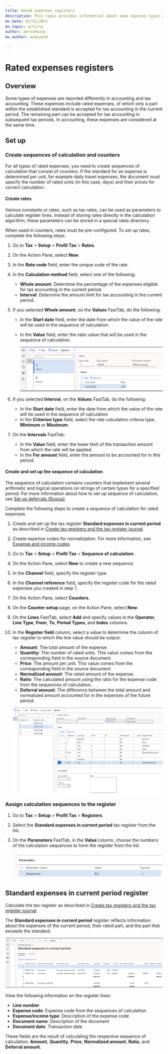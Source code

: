 ```yaml
---
title: Rated expenses registers
description: This topic provides information about some expense types of which only a part within the established standard is accepted for tax accounting in the current period.
ms.date: 03/31/2021
ms.topic: article
author: akroshkina
ms.author: anasyash

---
```


# Rated expenses registers

## Overview

Some types of expenses are reported differently in accounting and tax accounting. These expenses include rated expenses, of which only a part within the established standard is accepted for tax accounting in the current period. The remaining part can be accepted for tax accounting in subsequent tax periods. In accounting, these expenses are considered at the same time.

## Set up

### Create sequences of calculation and counters

For all types of rated expenses, you need to create sequences of calculation that consist of counters. If the standard for an expense is determined per unit, for example daily travel expenses, the document must specify the number of rated units (in this case, days) and their prices for correct calculation.

#### Create rates

Various constants or rates, such as tax rates, can be used as parameters to calculate register lines. Instead of storing rates directly in the calculation algorithm, these parameters can be stored in a special rates directory.

When used in counters, rates must be pre-configured. To set up rates, complete the following steps.

1. Go to **Tax** > **Setup** > **Profit Tax** > **Rates**.
2. On the Action Pane, select **New**.
3. In the **Rate code** field, enter the unique code of the rate.
4. In the **Calculation method** field, select one of the following:

    - **Whole amount**: Determine the percentage of the expenses eligible for tax accounting in the current period.
    - **Interval**: Determine the amount limit for tax accounting in the current period.

5. If you selected **Whole amount**, on the **Values** FastTab, do the following:

    - In the **Start date** field, enter the date from which the value of the rate will be used in the sequence of calculation.
    - In the **Value** field, enter the ratio value that will be used in the sequence of calculation.

      ![Values FastTab, Start date and Value fields.](media/values-fast-tab.png)

6. If you selected **Interval**, on the **Values** FastTab, do the following:

    - In the **Start date** field, enter the date from which the value of the rate will be used in the sequence of calculation
    - In the **Criterion type** field, select the rate calculation criteria type, **Minimum** or **Maximum**.

7. On the **Intervals** FastTab:

    - In the **Value** field, enter the lower limit of the transaction amount from which the rate will be applied.
    - In the **For amount** field, enter the amount to be accounted for in this period.

#### Create and set up the sequence of calculation 

The sequence of calculation contains counters that implement several arithmetic and logical operations on strings of certain types for a specified period. For more information about how to set up sequence of calculation, see [Set up deferrals (Russia)](rus-set-up-deferrals.md#sequence-of-calculation).

Complete the following steps to create a sequence of calculation for rated expenses.

1. Create and set up the tax register **Standard expenses in current period** as described in [Create tax registers and the tax register journal](rus-profit-tax-registers.md#create-a-tax-register).
2. Create expense codes for normalization. For more information, see [Expense and income codes](rus-expense-and-income-codes.md#create-an-expense-or-income-code).
3. Go to **Tax** > **Setup** > **Profit Tax** > **Sequence of calculation**.
4. On the Action Pane, select **New** to create a new sequence.
5. In the **Channel** field, specify the register type.
6. In the **Channel reference** field, specify the register code for the rated expenses you created in step 1.
7. On the Action Pane, select **Counters**. 
8. On the **Counter setup** page, on the Action Pane, select **New**.
9. On the **Lines** FastTab, select **Add** and specify values in the **Operator**, **Line Type**, **From**, **To**, **Period Types**, and **Index** columns.
10. In the **Register field** column, select a value to determine the column of tax register to which the line value should be output:

    - **Amount**: The total amount of the expense.
    - **Quantity**: The number of rated units. This value comes from the corresponding field in the source document.
    - **Price**: The amount per unit. This value comes from the corresponding field in the source document.
    - **Normalized amount**: The rated amount of the expense.
    - **Ratio**: The calculated amount using the ratio for the expense code from the sequences of calculation.
    - **Deferral amount**: The difference between the total amount and normalized amount accounted for in the expenses of the future period.

     ![Values available in the Register field column.](media/register-field-column.png)

### Assign calculation sequences to the register

1. Go to **Tax** > **Setup** > **Profit Tax** > **Registers**.
2. Select the **Standard expenses in current period** tax register from the list.
3. On the **Parameters** FastTab, in the **Value** column, choose the numbers of the calculation sequences to form the register from the list.

    ![Parameters FastTab, Value column.](media/parameters-fast-tab.PNG)

## Standard expenses in current period register

Calculate the tax register as described in [Create tax registers and the tax register journal](rus-profit-tax-registers.md#calculate-and-print-tax-registers).

The **Standard expenses in current period** register reflects information about the expenses of the current period, their rated part, and the part that exceeds the standard.

![Standard expenses in current period register.](media/standard-expenses-current-period.png)

View the following information on the register lines:

   - **Line number**
   - **Expense code**: Expense code from the sequences of calculation
   - **Expense/income type**: Description of the expense code
   - **Document name**: Description of the document
   - **Document date**: Transaction date

These fields are the result of calculating the respective sequence of calculation: **Amount**, **Quantity**, **Price**, **Normalized amount**, **Ratio**, and **Deferral amount**.
